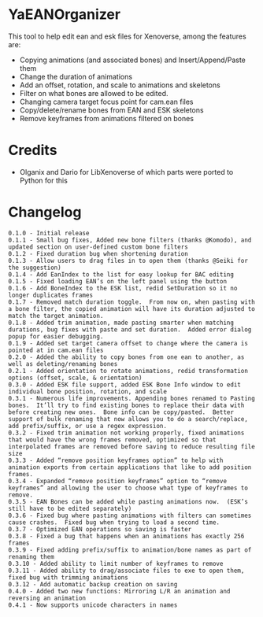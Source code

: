 # YaEANOrganizer
This tool to help edit ean and esk files for Xenoverse, among the features are:

* Copying animations (and associated bones) and Insert/Append/Paste them
* Change the duration of animations
* Add an offset, rotation, and scale to animations and skeletons
* Filter on what bones are allowed to be edited.
* Changing camera target focus point for cam.ean files
* Copy/delete/rename bones from EAN and ESK skeletons
* Remove keyframes from animations filtered on bones


# Credits
* Olganix and Dario for LibXenoverse of which parts were ported to Python for this

# Changelog
```
0.1.0 - Initial release
0.1.1 - Small bug fixes, Added new bone filters (thanks @Komodo), and updated section on user-defined custom bone filters
0.1.2 - Fixed duration bug when shortening duration
0.1.3 - Allow users to drag files in to open them (thanks @Seiki for the suggestion)
0.1.4 - Add EanIndex to the list for easy lookup for BAC editing
0.1.5 - Fixed loading EAN’s on the left panel using the button
0.1.6 - Add BoneIndex to the ESK list, redid SetDuration so it no longer duplicates frames
0.1.7 - Removed match duration toggle.  From now on, when pasting with a bone filter, the copied animation will have its duration adjusted to match the target animation.
0.1.8 - Added trim animation, made pasting smarter when matching durations, bug fixes with paste and set duration.  Added error dialog popup for easier debugging.
0.1.9 - Added set target camera offset to change where the camera is pointed at in cam.ean files
0.2.0 - Added the ability to copy bones from one ean to another, as well as deleting/renaming bones
0.2.1 - Added orientation to rotate animations, redid transformation options (offset, scale, & orientation)
0.3.0 - Added ESK file support, added ESK Bone Info window to edit individual bone position, rotation, and scale
0.3.1 - Numerous life improvements. Appending bones renamed to Pasting bones.  It’ll try to find existing bones to replace their data with before creating new ones.  Bone info can be copy/pasted.  Better support of bulk renaming that now allows you to do a search/replace, add prefix/suffix, or use a regex expression.
0.3.2 - Fixed trim animation not working properly, fixed animations that would have the wrong frames removed, optimized so that interpolated frames are removed before saving to reduce resulting file size
0.3.3 - Added “remove position keyframes option” to help with animation exports from certain applications that like to add position frames.
0.3.4 - Expanded “remove position keyframes” option to “remove keyframes” and allowing the user to choose what type of keyframes to remove.    
0.3.5 - EAN Bones can be added while pasting animations now.  (ESK’s still have to be edited separately)
0.3.6 - Fixed bug where pasting animations with filters can sometimes cause crashes.  Fixed bug when trying to load a second time.
0.3.7 - Optimized EAN operations so saving is faster
0.3.8 - Fixed a bug that happens when an animations has exactly 256 frames
0.3.9 - Fixed adding prefix/suffix to animation/bone names as part of renaming them
0.3.10 - Added ability to limit number of keyframes to remove
0.3.11 - Added ability to drag/associate files to exe to open them, fixed bug with trimming animations
0.3.12 - Add automatic backup creation on saving
0.4.0 - Added two new functions: Mirroring L/R an animation and reversing an animation
0.4.1 - Now supports unicode characters in names
```
